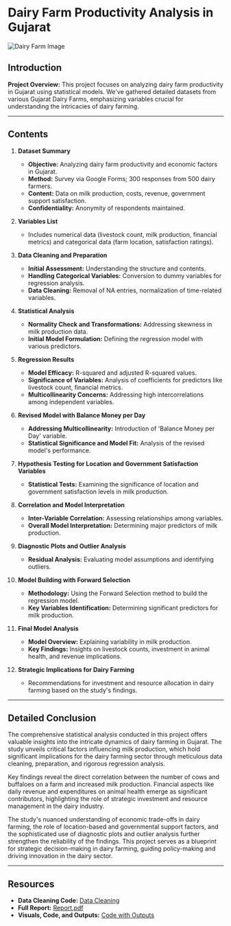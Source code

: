 # Dairy Farm Productivity Analysis in Gujarat

![Dairy Farm Image](path_to_dairy_farm_image.jpg)

## Introduction

**Project Overview:** This project focuses on analyzing dairy farm productivity in Gujarat using statistical models. We've gathered detailed datasets from various Gujarat Dairy Farms, emphasizing variables crucial for understanding the intricacies of dairy farming.

---

## Contents

1. **Dataset Summary**
   - **Objective:** Analyzing dairy farm productivity and economic factors in Gujarat.
   - **Method:** Survey via Google Forms; 300 responses from 500 dairy farmers.
   - **Content:** Data on milk production, costs, revenue, government support satisfaction.
   - **Confidentiality:** Anonymity of respondents maintained.

2. **Variables List**
   - Includes numerical data (livestock count, milk production, financial metrics) and categorical data (farm location, satisfaction ratings).

3. **Data Cleaning and Preparation**
   - **Initial Assessment:** Understanding the structure and contents.
   - **Handling Categorical Variables:** Conversion to dummy variables for regression analysis.
   - **Data Cleaning:** Removal of NA entries, normalization of time-related variables.

4. **Statistical Analysis**
   - **Normality Check and Transformations:** Addressing skewness in milk production data.
   - **Initial Model Formulation:** Defining the regression model with various predictors.

5. **Regression Results**
   - **Model Efficacy:** R-squared and adjusted R-squared values.
   - **Significance of Variables:** Analysis of coefficients for predictors like livestock count, financial metrics.
   - **Multicollinearity Concerns:** Addressing high intercorrelations among independent variables.

6. **Revised Model with Balance Money per Day**
   - **Addressing Multicollinearity:** Introduction of 'Balance Money per Day' variable.
   - **Statistical Significance and Model Fit:** Analysis of the revised model's performance.

7. **Hypothesis Testing for Location and Government Satisfaction Variables**
   - **Statistical Tests:** Examining the significance of location and government satisfaction levels in milk production.

8. **Correlation and Model Interpretation**
   - **Inter-Variable Correlation:** Assessing relationships among variables.
   - **Overall Model Interpretation:** Determining major predictors of milk production.

9. **Diagnostic Plots and Outlier Analysis**
   - **Residual Analysis:** Evaluating model assumptions and identifying outliers.

10. **Model Building with Forward Selection**
    - **Methodology:** Using the Forward Selection method to build the regression model.
    - **Key Variables Identification:** Determining significant predictors for milk production.

11. **Final Model Analysis**
    - **Model Overview:** Explaining variability in milk production.
    - **Key Findings:** Insights on livestock counts, investment in animal health, and revenue implications.

12. **Strategic Implications for Dairy Farming**
    - Recommendations for investment and resource allocation in dairy farming based on the study's findings.

---

## Detailed Conclusion

The comprehensive statistical analysis conducted in this project offers valuable insights into the intricate dynamics of dairy farming in Gujarat. The study unveils critical factors influencing milk production, which hold significant implications for the dairy farming sector through meticulous data cleaning, preparation, and rigorous regression analysis.

Key findings reveal the direct correlation between the number of cows and buffaloes on a farm and increased milk production. Financial aspects like daily revenue and expenditures on animal health emerge as significant contributors, highlighting the role of strategic investment and resource management in the dairy industry.

The study's nuanced understanding of economic trade-offs in dairy farming, the role of location-based and governmental support factors, and the sophisticated use of diagnostic plots and outlier analysis further strengthen the reliability of the findings. This project serves as a blueprint for strategic decision-making in dairy farming, guiding policy-making and driving innovation in the dairy sector.

---

## Resources

  - **Data Cleaning Code:** [Data Cleaning](STAT371_Cleaning.ipynb)
- **Full Report:** [Report.pdf](Report.pdf)
- **Visuals, Code, and Outputs:** [Code with Outputs](FP_OLS.ipynb)
